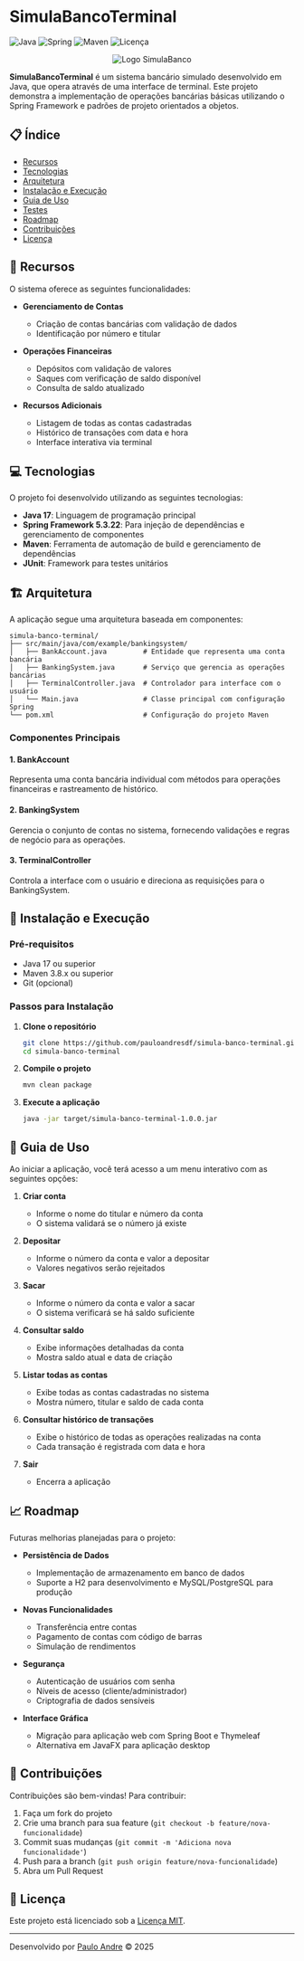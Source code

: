 # SimulaBancoTerminal

![Java](https://img.shields.io/badge/Java-17-blue)
![Spring](https://img.shields.io/badge/Spring-5.3.22-brightgreen)
![Maven](https://img.shields.io/badge/Maven-4.0.0-orange)
![Licença](https://img.shields.io/badge/Licença-MIT-green)

<p align="center">
  <img src="https://static.vecteezy.com/system/resources/previews/011/731/606/original/hand-drawn-bank-building-illustration-png.png" alt="Logo SimulaBanco"/>
</p>

**SimulaBancoTerminal** é um sistema bancário simulado desenvolvido em Java, que opera através de uma interface de terminal. Este projeto demonstra a implementação de operações bancárias básicas utilizando o Spring Framework e padrões de projeto orientados a objetos.

## 📋 Índice

- [Recursos](#-recursos)
- [Tecnologias](#-tecnologias)
- [Arquitetura](#-arquitetura)
- [Instalação e Execução](#-instalação-e-execução)
- [Guia de Uso](#-guia-de-uso)
- [Testes](#-testes)
- [Roadmap](#-roadmap)
- [Contribuições](#-contribuições)
- [Licença](#-licença)

## 🚀 Recursos

O sistema oferece as seguintes funcionalidades:

- **Gerenciamento de Contas**
  - Criação de contas bancárias com validação de dados
  - Identificação por número e titular

- **Operações Financeiras**
  - Depósitos com validação de valores
  - Saques com verificação de saldo disponível
  - Consulta de saldo atualizado

- **Recursos Adicionais**
  - Listagem de todas as contas cadastradas
  - Histórico de transações com data e hora
  - Interface interativa via terminal

## 💻 Tecnologias

O projeto foi desenvolvido utilizando as seguintes tecnologias:

- **Java 17**: Linguagem de programação principal
- **Spring Framework 5.3.22**: Para injeção de dependências e gerenciamento de componentes
- **Maven**: Ferramenta de automação de build e gerenciamento de dependências
- **JUnit**: Framework para testes unitários

## 🏗️ Arquitetura

A aplicação segue uma arquitetura baseada em componentes:

```
simula-banco-terminal/
├── src/main/java/com/example/bankingsystem/
│   ├── BankAccount.java         # Entidade que representa uma conta bancária
│   ├── BankingSystem.java       # Serviço que gerencia as operações bancárias
│   ├── TerminalController.java  # Controlador para interface com o usuário
│   └── Main.java                # Classe principal com configuração Spring
└── pom.xml                      # Configuração do projeto Maven
```

### Componentes Principais

#### 1. BankAccount
Representa uma conta bancária individual com métodos para operações financeiras e rastreamento de histórico.

#### 2. BankingSystem
Gerencia o conjunto de contas no sistema, fornecendo validações e regras de negócio para as operações.

#### 3. TerminalController
Controla a interface com o usuário e direciona as requisições para o BankingSystem.

## 🔧 Instalação e Execução

### Pré-requisitos
- Java 17 ou superior
- Maven 3.8.x ou superior
- Git (opcional)

### Passos para Instalação

1. **Clone o repositório**
   ```bash
   git clone https://github.com/pauloandresdf/simula-banco-terminal.git
   cd simula-banco-terminal
   ```

2. **Compile o projeto**
   ```bash
   mvn clean package
   ```

3. **Execute a aplicação**
   ```bash
   java -jar target/simula-banco-terminal-1.0.0.jar
   ```

## 📝 Guia de Uso

Ao iniciar a aplicação, você terá acesso a um menu interativo com as seguintes opções:

1. **Criar conta**
   - Informe o nome do titular e número da conta
   - O sistema validará se o número já existe

2. **Depositar**
   - Informe o número da conta e valor a depositar
   - Valores negativos serão rejeitados

3. **Sacar**
   - Informe o número da conta e valor a sacar
   - O sistema verificará se há saldo suficiente

4. **Consultar saldo**
   - Exibe informações detalhadas da conta
   - Mostra saldo atual e data de criação

5. **Listar todas as contas**
   - Exibe todas as contas cadastradas no sistema
   - Mostra número, titular e saldo de cada conta

6. **Consultar histórico de transações**
   - Exibe o histórico de todas as operações realizadas na conta
   - Cada transação é registrada com data e hora

7. **Sair**
   - Encerra a aplicação

## 📈 Roadmap

Futuras melhorias planejadas para o projeto:

- **Persistência de Dados**
  - Implementação de armazenamento em banco de dados
  - Suporte a H2 para desenvolvimento e MySQL/PostgreSQL para produção

- **Novas Funcionalidades**
  - Transferência entre contas
  - Pagamento de contas com código de barras
  - Simulação de rendimentos

- **Segurança**
  - Autenticação de usuários com senha
  - Níveis de acesso (cliente/administrador)
  - Criptografia de dados sensíveis

- **Interface Gráfica**
  - Migração para aplicação web com Spring Boot e Thymeleaf
  - Alternativa em JavaFX para aplicação desktop

## 👥 Contribuições

Contribuições são bem-vindas! Para contribuir:

1. Faça um fork do projeto
2. Crie uma branch para sua feature (`git checkout -b feature/nova-funcionalidade`)
3. Commit suas mudanças (`git commit -m 'Adiciona nova funcionalidade'`)
4. Push para a branch (`git push origin feature/nova-funcionalidade`)
5. Abra um Pull Request

## 📄 Licença

Este projeto está licenciado sob a [Licença MIT](LICENSE).

---

Desenvolvido por [Paulo Andre](https://github.com/pauloandresdf) &copy; 2025
